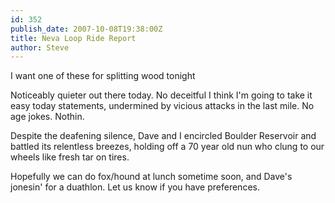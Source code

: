 ```yaml
---
id: 352
publish_date: 2007-10-08T19:38:00Z
title: Neva Loop Ride Report
author: Steve
---
```

  
I want one of these for splitting wood tonight

Noticeably quieter out there today. No deceitful I think I'm going to take it easy today statements, undermined by vicious attacks in the last mile. No age jokes. Nothin.

Despite the deafening silence, Dave and I encircled Boulder Reservoir and battled its relentless breezes, holding off a 70 year old nun who clung to our wheels like fresh tar on tires.

Hopefully we can do fox/hound at lunch sometime soon, and Dave's jonesin' for a duathlon. Let us know if you have preferences.